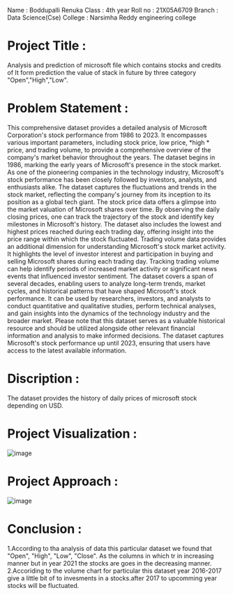 Name : Boddupalli Renuka
Class : 4th year
Roll no : 21X05A6709
Branch : Data Science(Cse)
College : Narsimha Reddy engineering college
# Project Title :
Analysis and prediction of microsoft file which contains stocks and credits of It form prediction the value of stack in future by three category "Open","High","Low".
# Problem Statement :
This comprehensive dataset provides a detailed analysis of Microsoft Corporation's stock performance from 1986 to 2023. It encompasses various important parameters, including stock price, low price, *high * price, and trading volume, to provide a comprehensive overview of the company's market behavior throughout the years.
The dataset begins in 1986, marking the early years of Microsoft's presence in the stock market. As one of the pioneering companies in the technology industry, Microsoft's stock performance has been closely followed by investors, analysts, and enthusiasts alike. The dataset captures the fluctuations and trends in the stock market, reflecting the company's journey from its inception to its position as a global tech giant.
The stock price data offers a glimpse into the market valuation of Microsoft shares over time. By observing the daily closing prices, one can track the trajectory of the stock and identify key milestones in Microsoft's history. The dataset also includes the lowest and highest prices reached during each trading day, offering insight into the price range within which the stock fluctuated.
Trading volume data provides an additional dimension for understanding Microsoft's stock market activity. It highlights the level of investor interest and participation in buying and selling Microsoft shares during each trading day. Tracking trading volume can help identify periods of increased market activity or significant news events that influenced investor sentiment.
The dataset covers a span of several decades, enabling users to analyze long-term trends, market cycles, and historical patterns that have shaped Microsoft's stock performance. It can be used by researchers, investors, and analysts to conduct quantitative and qualitative studies, perform technical analyses, and gain insights into the dynamics of the technology industry and the broader market.
Please note that this dataset serves as a valuable historical resource and should be utilized alongside other relevant financial information and analysis to make informed decisions. The dataset captures Microsoft's stock performance up until 2023, ensuring that users have access to the latest available information.
# Discription :
The dataset provides the history of daily prices of microsoft stock depending on USD.
# Project Visualization :
![image](https://github.com/Renuka022/TSA/assets/143178529/b3b678fe-6ee0-412d-a1a4-ed3c5fd60278)
# Project Approach :
![image](https://github.com/Renuka022/TSA/assets/143178529/f1e523a6-9f98-496a-8519-407d80bf05b7)
# Conclusion :
1.According to tha analysis of data this particular dataset we found that "Open", "High", "Low", "Close". As the columns in which tr in increasing manner but in year 2021 the stocks are goes in the decreasing manner.
2.Accoriding to the volume chart for particular this dataset year 2016-2017 give a little bit of to invesments in a stocks.after 2017 to upcomming year stocks will be fluctuated.
